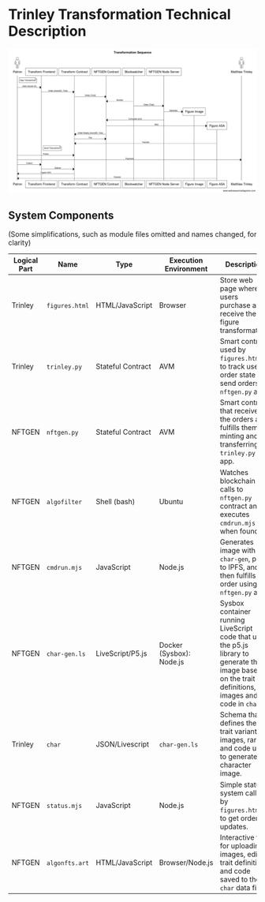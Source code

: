 # Trinley Transformation Technical Description

![Sequence](tr2.png)

## System Components

(Some simplifications, such as module files omitted and names changed, for clarity)

|Logical Part|Name|Type|Execution Environment| Description|
|----------|-------------|---------------|---------|-----------|
|Trinley|`figures.html`   |HTML/JavaScript|Browser  |Store web page where users purchase and receive their figure transformation.|
|Trinley|`trinley.py`  |Stateful Contract |AVM      |Smart contract used by `figures.html` to track user order state and send orders to `nftgen.py` app. |
|NFTGEN |`nftgen.py`  |Stateful Contract | AVM |Smart contract that receives the orders and fulfills them by minting and transferring to `trinley.py` app. |
|NFTGEN | `algofilter` | Shell (bash)|Ubuntu|Watches blockchain for calls to `nftgen.py` contract and executes `cmdrun.mjs` when found.|
|NFTGEN | `cmdrun.mjs` | JavaScript|Node.js|Generates image with `char-gen`, pins to IPFS, and then fulfills the order using `nftgen.py` app.|
|NFTGEN | `char-gen.ls` | LiveScript/P5.js | Docker (Sysbox): Node.js | Sysbox container running LiveScript code that uses the p5.js library to generate the image based on the trait definitions, images and code in `char` |
|Trinley| `char` | JSON/Livescript | `char-gen.ls` | Schema that defines the trait variants, images, rarity, and code used to generate the character image.|
|NFTGEN| `status.mjs` | JavaScript | Node.js | Simple status system called by `figures.html` to get order updates.|
|NFTGEN| `algonfts.art` | HTML/JavaScript | Browser/Node.js | Interactive tool for uploading images, editing trait definitions and code saved to the `char` data file.|
